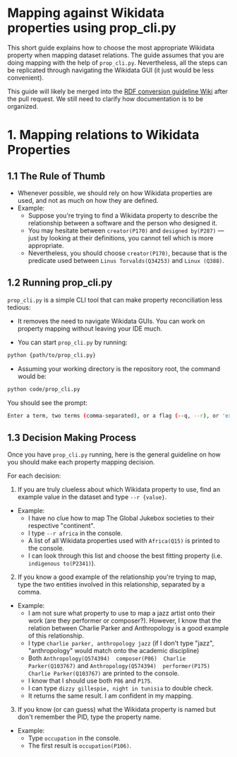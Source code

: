 # Mapping against Wikidata properties using prop_cli.py

This short guide explains how to choose the most appropriate Wikidata property when mapping dataset relations. The guide assumes that you are doing mapping with the help of `prop_cli.py`. Nevertheless, all the steps can be replicated through navigating the Wikidata GUI (it just would be less convenient).

This guide will likely be merged into the [RDF conversion guideline Wiki](https://github.com/DDMAL/linkedmusic-datalake/wiki/RDF-Conversion-Guidelines) after the pull request. We still need to clarify how documentation is to be organized.

# 1. Mapping relations to Wikidata Properties

## 1.1 The Rule of Thumb

- Whenever possible, we should rely on how Wikidata properties are used, and not as much on how they are defined.
- Example:
  - Suppose you're trying to find a Wikidata property to describe the relationship between a software and the person who designed it.
  - You may hesitate between `creator(P170)` and `designed by(P287)` — just by looking at their definitions, you cannot tell which is more appropriate.
  - Nevertheless, you should choose `creator(P170)`, because that is the predicate used between `Linus Torvalds(Q34253)` and `Linux (Q388)`.

## 1.2 Running prop_cli.py

`prop_cli.py` is a simple CLI tool that can make property reconciliation less tedious:

- It removes the need to navigate Wikidata GUIs. You can work on property mapping without leaving your IDE much.

- You can start `prop_cli.py` by running:  
```bash
python {path/to/prop_cli.py}
```

- Assuming your working directory is the repository root, the command would be:
```bash
python code/prop_cli.py
```

You should see the prompt:  
```bash
Enter a term, two terms (comma-separated), or a flag (--q, --r), or 'exit':
```

## 1.3 Decision Making Process

Once you have `prop_cli.py` running, here is the general guideline on how you should make each property mapping decision.

For each decision:

1. If you are truly clueless about which Wikidata property to use, find an example value in the dataset and type `--r {value}`.
- Example:
   - I have no clue how to map The Global Jukebox societies to their respective "continent".
   - I type `--r africa` in the console.
   - A list of all Wikidata properties used with `Africa(Q15)` is printed to the console.
   - I can look through this list and choose the best fitting property (i.e. `indigenous to(P2341)`).

2. If you know a good example of the relationship you're trying to map, type the two entities involved in this relationship, separated by a comma.
- Example:
   - I am not sure what property to use to map a jazz artist onto their work (are they performer or composer?). However, I know that the relation between Charlie Parker and Anthropology is a good example of this relationship.
   - I type `charlie parker, anthropology jazz` (if I don't type "jazz", "anthropology" would match onto the academic discipline)
   - Both `Anthropology(Q574394)  composer(P86)  Charlie Parker(Q103767)` and `Anthropology(Q574394)  performer(P175)  Charlie Parker(Q103767)` are printed to the console.
   - I know that I should use both `P86` and `P175`.
   - I can type `dizzy gillespie, night in tunisia` to double check.
   - It returns the same result. I am confident in my mapping.

3. If you know (or can guess) what the Wikidata property is named but don't remember the PID, type the property name.
- Example:
   - Type `occupation` in the console.
   - The first result is `occupation(P106)`.
